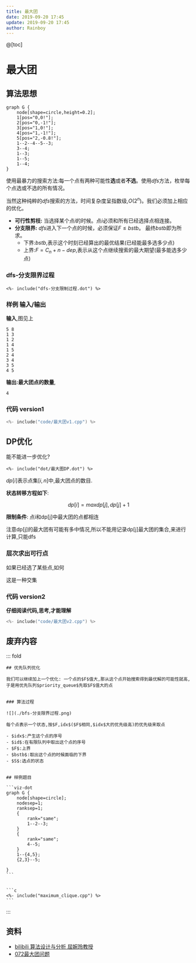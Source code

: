 ```yaml
---
title: 最大团
date: 2019-09-20 17:45
update: 2019-09-20 17:45
author: Rainboy
---
```


@[toc]

# 最大团

## 算法思想

```viz-neato
graph G {
    node[shape=circle,height=0.2];
    1[pos="0,0!"];
    2[pos="0,-1!"];
    3[pos="1,0!"];
    4[pos="1,-1!"];
    5[pos="2,-0.8!"];
    1--2--4--5--3;
    3--4;
    1--3;
    1--5;
    1--4;
}
```

使用最暴力的搜索方法:每一个点有两种可能性**选**或者**不选**。使用$dfs$方法，枚举每个点选或不选的所有情况。

当然这种纯粹的$dfs$搜索的方法，时间复杂度呈指数级,$O(2^n)$。我们必须加上相应的优化。

 - **可行性剪枝:** 当选择某个点$i$的时候。点$i$必须和所有已经选择点相连接。
 - **分支限界:** $dfs$进入下一个点的时候，必须保证$F \leq bstb$。 最终$bstb$即为所求。
    - 下界:$bstb$,表示这个时刻已经算出的最优结果(已经能最多选多少点)
    - 上界:$F = C_n+n-dep$,表示从这个点继续搜索的最大期望(最多能选多少点)

### dfs-分支限界过程

```viz-dot
<%- include("dfs-分支限制过程.dot") %>
```

### 样例 输入/输出

**输入**,图见上

```
5 8
1 3
1 2
1 4
1 5
2 4
3 4
3 5
4 5
```

**输出:最大团点的数量**,

```
4
```

### 代码 version1

```c
<%- include("code/最大团v1.cpp") %>
```

## DP优化

能不能进一步优化?

```viz-dot
<%- include("dot/最大图DP.dot") %>
```

$dp[i]$表示点集$[i,n]$中,最大团点的数目.

**状态转移方程如下**:

$$
dp[i] = max{dp[j],dp[j]+1}
$$

**限制条件**:
点i和dp[j]中最大团的点都相连

注意dp[j]的最大团有可能有多中情况,所以不能用记录dp[j]最大团的集合,来进行计算,只能dfs

### 层次求出可行点

如果已经选了某些点,如何

这是一种交集

### 代码 version2

**仔细阅读代码,思考,才能理解**

```c
<%- include("code/最大团v2.cpp") %>
```

## 废弃内容

::: fold
```
## 优先队列优化

我们可以继续加上一个优化: 一个点的$F$值大,那从这个点开始搜索得到最优解的可能性就高,于是用优先队列$priority_queue$先取$F$值大的点


### 算法过程

![](./bfs-分支限界过程.png)

每个点表示一个状态,按$F,idx$($F$相同,$idx$大的优先级高)的优先级来取点

- $idx$:产生这个点的序号
- $id$:在有限队列中取出这个点的序号
- $F$:上界
- $bstb$:取出这个点的时候面临的下界
- $S$:选点的状态


## 样例题目

​```viz-dot
graph G {
    node[shape=circle];
    nodesep=1;
    ranksep=1;
    {
        rank="same";
        1--2--3;
    }
    {
        rank="same";
        4--5;
    }
    1--{4,5};
    {2,3}--5;

}
​```


​```c
<%- include("maximum_clique.cpp") %>
​```

```
:::

## 资料

 - [bilibili 算法设计与分析 屈婉玲教授 ](https://www.bilibili.com/video/av7134874/?p=72)
 - [072最大团问题](https://zh.coursera.org/lecture/algorithms/072zui-da-tuan-wen-ti-pTihC)
